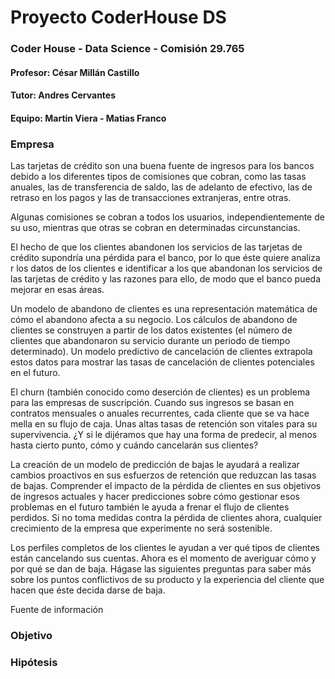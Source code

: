 # Proyecto CoderHouse DS

### Coder House - Data Science - Comisión 29.765

#### Profesor: César Millán Castillo

#### Tutor: Andres Cervantes

#### Equipo: Martin Viera - Matias Franco

### Empresa

Las tarjetas de crédito son una buena fuente de ingresos para los bancos debido a los diferentes tipos de comisiones que cobran, como las tasas anuales, las de transferencia de saldo, las de adelanto de efectivo, las de retraso en los pagos y las de transacciones extranjeras, entre otras.

Algunas comisiones se cobran a todos los usuarios, independientemente de su uso, mientras que otras se cobran en determinadas circunstancias.

El hecho de que los clientes abandonen los servicios de las tarjetas de crédito supondría una pérdida para el banco, por lo que éste quiere analiza r los datos de los clientes e identificar a los que abandonan los servicios de las tarjetas de crédito y las razones para ello, de modo que el banco pueda mejorar en esas áreas.

Un modelo de abandono de clientes es una representación matemática de cómo el abandono afecta a su negocio. Los cálculos de abandono de clientes se construyen a partir de los datos existentes (el número de clientes que abandonaron su servicio durante un periodo de tiempo determinado). Un modelo predictivo de cancelación de clientes extrapola estos datos para mostrar las tasas de cancelación de clientes potenciales en el futuro.

El churn (también conocido como deserción de clientes) es un problema para las empresas de suscripción. Cuando sus ingresos se basan en contratos mensuales o anuales recurrentes, cada cliente que se va hace mella en su flujo de caja. Unas altas tasas de retención son vitales para su supervivencia. ¿Y si le dijéramos que hay una forma de predecir, al menos hasta cierto punto, cómo y cuándo cancelarán sus clientes?

La creación de un modelo de predicción de bajas le ayudará a realizar cambios proactivos en sus esfuerzos de retención que reduzcan las tasas de bajas. Comprender el impacto de la pérdida de clientes en sus objetivos de ingresos actuales y hacer predicciones sobre cómo gestionar esos problemas en el futuro también le ayuda a frenar el flujo de clientes perdidos. Si no toma medidas contra la pérdida de clientes ahora, cualquier crecimiento de la empresa que experimente no será sostenible.

Los perfiles completos de los clientes le ayudan a ver qué tipos de clientes están cancelando sus cuentas. Ahora es el momento de averiguar cómo y por qué se dan de baja. Hágase las siguientes preguntas para saber más sobre los puntos conflictivos de su producto y la experiencia del cliente que hacen que éste decida darse de baja.

Fuente de información


### Objetivo


### Hipótesis



